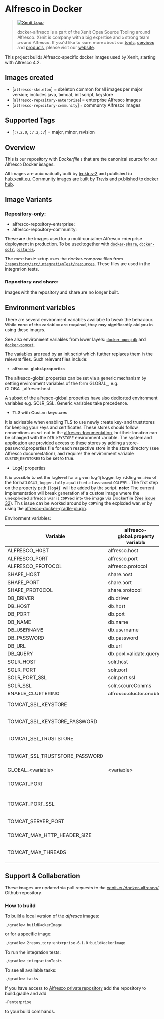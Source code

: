 # Alfresco in Docker

> [![Xenit Logo](https://xenit.eu/wp-content/uploads/2017/09/XeniT_Website_Logo.png)](https://xenit.eu/open-source)
>
> docker-alfresco is a part of the Xenit Open Source Tooling around Alfresco. Xenit is company with a big expertise and
> a strong team around Alfresco. If you'd like to learn more about our 
> [tools](https://xenit.eu/open-source), [services](https://xenit.eu/alfresco) and 
> [products](https://xenit.eu/alfresco-products), please visit our [website](https://xenit.eu).

This project builds Alfresco-specific docker images used by Xenit, starting with Alfresco 4.2.

## Images created 

* [`alfresco-skeleton`] = skeleton common for all images per major version; includes java, tomcat, init script, keystore
* [`alfresco-repository-enterprise`] = enterprise Alfresco images
* [`alfresco-repository-community`] = community Alfresco images

## Supported Tags

* [`:7.2.0`, `:7.2`, `:7`] = major, minor, revision

## Overview

This is our repository with _Dockerfile_ s that are the canonical source for our Alfresco Docker images. 

All images are automatically built by [jenkins-2](https://jenkins-2.xenit.eu) and published to [hub.xenit.eu](https://hub.xenit.eu).
Community images are built by [Travis](https://travis-ci.org/xenit-eu/) and published to [docker hub](https://hub.docker.com/u/xenit).

## Image Variants

### Repository-only:
* alfresco-repository-enterprise:<version>
* alfresco-repository-community:<version>

These are the images used for a multi-container Alfresco enterprise deployment in production. To be used together with [`docker-share`](https://github.com/xenit-eu/docker-share), [`docker-solr`](https://github.com/xenit-eu/docker-solr), [`postgres`](https://github.com/xenit-eu/docker-postgres).

The most basic setup uses the docker-compose files from [`2repository/src/integrationTest/resources`](https://github.com/xenit-eu/docker-alfresco/tree/master/2repository/src/integrationTest/resources). These files are used in the integration tests.

### Repository and share:
Images with the repository and share are no longer built.


## Environment variables

There are several environment variables available to tweak the behaviour. While none of the variables are required, they may significantly aid you in using these images.

See also environment variables from lower layers: [`docker-openjdk`](https://github.com/xenit-eu/docker-openjdk) and [`docker-tomcat`](https://github.com/xenit-eu/docker-tomcat).

The variables are read by an init script which further replaces them in the relevant files. Such relevant files include:

* alfresco-global.properties

The alfresco-global.properties can be set via a generic mechanism by setting environment variables of the form GLOBAL_<parameter>, e.g. GLOBAL_alfresco.host. 

A subset of the alfresco-global.properties have also dedicated environment variables e.g. SOLR_SSL. Generic variables take precedence.


* TLS with Custom keystores

It is advisable when enabling TLS to use newly create key- and truststores for keeping your keys and certificates. These stores should follow
conventions as set out in the [alfresco documentation](https://docs.alfresco.com/search-enterprise/concepts/generate-keys-overview.html), but their location can be changed with the `DIR_KEYSTORE` environment variable.
The system and application are provided access to these stores by adding a store-password.properties file for each respective store in the store 
directory (see Alfresco documentation), and requires the environment variable `CUSTOM_KEYSTORES` to be set to true. 

* Log4j properties

It is possible to set the loglevel for a given log4j logger by adding entries of the format`LOG4J_logger.fully.qualified.classname=LOGLEVEL`. The first step on the property path (`log4j`) will be added by the script.
**note:**
The current implementation will break generation of a custom image where the unexploded alfresco war is `COPY`ed into the image via Dockerfile ([See issue 32](https://github.com/xenit-eu/docker-alfresco/issues/32)).
This issue can be worked around by `COPY`ing the exploded war, or by using the [alfresco-docker-gradle-plugin](https://github.com/xenit-eu/alfresco-docker-gradle-plugin).

Environment variables:

| Variable                       | alfresco-global.property variable | Default                                     | Description                         |
|--------------------------------|-----------------------------------|---------------------------------------------|-------------------------------------|
| ALFRESCO_HOST                  | alfresco.host                     | alfresco                                    |                                     |
| ALFRESCO_PORT                  | alfresco.port                     | 8080                                        |                                     |
| ALFRESCO_PROTOCOL              | alfresco.protocol                 | http                                        |                                     |
| SHARE_HOST                     | share.host                        | share                                       |                                     |
| SHARE_PORT                     | share.port                        | 8080                                        |                                     |
| SHARE_PROTOCOL                 | share.protocol                    | http                                        |                                     |
| DB_DRIVER                      | db.driver                         | org.postgresql.Driver                       |                                     |
| DB_HOST                        | db.host                           | localhost                                   |                                     |
| DB_PORT                        | db.port                           | 5432                                        |                                     |
| DB_NAME                        | db.name                           | alfresco                                    |                                     |
| DB_USERNAME                    | db.username                       | alfresco                                    |                                     |
| DB_PASSWORD                    | db.password                       | admin                                       |                                     |
| DB_URL                         | db.url                            | jdbc:postgresql://postgresql:5432/alfresco  |                                     |
| DB_QUERY                       | db.pool.validate.query            | select 1                                    |                                     |
| SOLR_HOST                      | solr.host                         | solr                                        |                                     |
| SOLR_PORT                      | solr.port                         | 8080                                        |                                     |
| SOLR_PORT_SSL                  | solr.port.ssl                     | 8443                                        |                                     |
| SOLR_SSL                       | solr.secureComms                  | https                                       |                                     |
| ENABLE_CLUSTERING              | alfresco.cluster.enabled          | false                                       |                                     |
| TOMCAT_SSL_KEYSTORE            |                                   | /opt/alfresco/keystore/ssl.keystore         | Path for the ssl keystore file      |
| TOMCAT_SSL_KEYSTORE_PASSWORD   |                                   |                                             | Password for the ssl keystore       |
| TOMCAT_SSL_TRUSTSTORE          |                                   | /opt/alfresco/keystore/ssl.truststore       | Path for the ssl truststore file    |
| TOMCAT_SSL_TRUSTSTORE_PASSWORD |                                   |                                             | Password for the ssl truststore     |
| GLOBAL_\<variable\>            | \<variable\>                      |                                             |                                     |
| TOMCAT_PORT                    |                                   | 8080                                        | non SSL port tomcat is listening on |
| TOMCAT_PORT_SSL                |                                   | 8443                                        | SSL port tomcat is listening on     |
| TOMCAT_SERVER_PORT             |                                   | 8005                                        | Port for server communication       |
| TOMCAT_MAX_HTTP_HEADER_SIZE    |                                   | 32768                                       | Maximum http header size            |
| TOMCAT_MAX_THREADS             |                                   | 200                                         | Maximum number of threads           |

## Support & Collaboration

These images are updated via pull requests to the [xenit-eu/docker-alfresco/](https://github.com/xenit-eu/docker-alfresco/) Github-repository.

### How to build

To build a local version of the _alfresco_ images:

```
./gradlew buildDockerImage
```
or for a specific image:

```
./gradlew 2repository:enterprise-6.1.0:buildDockerImage
```

To run the integration tests:
```
./gradlew integrationTests
```

To see all available tasks:
```
./gradlew tasks
```

If you have access to [Alfresco private repository](https://artifacts.alfresco.com/nexus/content/groups/private/) add the repository to build.gradle and add
```
-Penterprise
```
to your build commands.